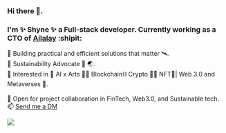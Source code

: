 ### Hi there 👋. 
  
### I'm ✨ Shyne ✨ a Full-stack developer. Currently working as a **CTO** of [Ailalay](https://ailalay.com) :shipit:  


🌱 Building practical and efficient solutions that matter 🛰️.<br/> 
🌱 Sustainability Advocate 🌊 🌏.      <br/>
🌱 Interested in 🤖 AI x Arts  🎨🎼  Blockchain⛓ Crypto 💠🙌  NFT🎨| Web 3.0 and Metaverses 🌌. <br/>
<br/>
🚀 Open for project collaboration in FinTech, Web3.0, and Sustainable tech.    <br/>
📫 <a href="mailto:shyne@ailalay.com">Send me a DM</a>

![](https://komarev.com/ghpvc/?username=shynemari&color=green)
<!--
**shynemari/shynemari** is a ✨ _special_ ✨ repository because its `README.md` (this file) appears on your GitHub profile.

Here are some ideas to get you started:

- 🔭 I’m currently working on ...
- 🌱 I’m currently learning ...
- 👯 I’m looking to collaborate on ...
- 🤔 I’m looking for help with ...
- 💬 Ask me about ...
- 📫 How to reach me: ...
- 😄 Pronouns: ...
- ⚡ Fun fact: ...
-->
